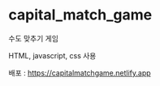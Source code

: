 # capital_match_game

수도 맞추기 게임

HTML, javascript, css 사용

배포 : https://capitalmatchgame.netlify.app
